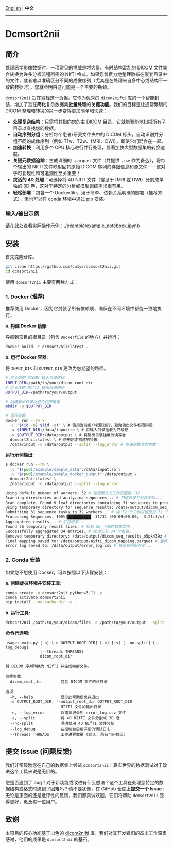 [English](./README.md) | **中文**

---

# Dcmsort2nii

## 简介

处理医学影像数据时，一项常见的挑战是将大量、有时结构混乱的 DICOM 文件集合转换为许多分析流程所需的 NIfTI 格式。如果您曾费力地整理散布在嵌套目录中的文件，或者难以准确区分不同的成像序列（尤其是在处理来自多中心或结构不一致的数据时），您就会明白这可能是一个主要的瓶颈。

`dcmsort2nii` 旨在减轻这一负担。它作为优秀的 `dicom2nifti` 库的一个智能封装，增加了旨在**简化**复杂数据集**批量处理**的**关键功能**。我们的目标是让通常繁琐的 DICOM 整理和转换的第一步变得更加简单和快速：

*   **处理复杂结构**：只需将其指向您的主 DICOM 目录，它就能智能地扫描所有子目录以查找您的数据。
*   **自动序列分组**：分析每个患者/研究文件夹中的 DICOM 标头，自动识别并分组不同的成像序列（例如 T1w、T2w、fMRI、DWI），即使它们混合在一起。
*   **加速转换**：利用多个 CPU 核心进行并行处理，显著加快大型数据集的转换速度。
*   **关键元数据追踪**：生成详细的 `.parquet` 文件（并提供 `.csv` 作为备选），将每个输出的 NIfTI 文件映射回其原始 DICOM 序列的详细信息和源文件——这对于可复现性和可追溯性至关重要！
*   **灵活的 4D 处理**：可选择将 4D NIfTI 文件（常见于 fMRI 或 DWI）分割成单独的 3D 卷，这对于特定的分析或模型训练需求很有用。
*   **轻松部署**：包含一个 Dockerfile，用于简单、依赖关系明确的部署（推荐方式），但也可以在 conda 环境中通过 pip 安装。

### 输入/输出示例

请在此处查看实际操作示例：[./example/example_notebook.ipynb](./example/example_notebook.ipynb)

## 安装

首先克隆仓库。
```bash
git clone https://github.com/ca1yz/dcmsort2nii.git
cd dcmsort2nii
```

使用 `dcmsort2nii` 主要有两种方式：

### 1. Docker (推荐)

推荐使用 Docker，因为它封装了所有依赖项，确保在不同环境中都能一致地执行。

**a. 构建 Docker 镜像:**

导航到项目的根目录（包含 `Dockerfile` 的地方）并运行：

```bash
docker build -t dcmsort2nii:latest .
```

**b. 运行 Docker 容器:**

将 `INPUT_DIR` 和 `OUTPUT_DIR` 更改为您期望的路径。
```bash
# 定义你的 DICOM 输入目录路径
INPUT_DIR=/path/to/your/dicom_root_dir
# 定义你的 NIfTI 输出目录路径
OUTPUT_DIR=/path/to/your/output

# 创建输出目录以避免权限错误
mkdir -p $OUTPUT_DIR

# 运行容器
docker run --rm \
  -u "$(id -u):$(id -g)" \ # 使用当前用户权限运行，避免输出文件权限问题
  -v $INPUT_DIR:/data/input:ro \ # 将输入目录挂载为只读卷
  -v $OUTPUT_DIR:/data/output \ # 将输出目录挂载为读写卷
  dcmsort2nii:latest \ # 使用刚才构建的镜像
  /data/input -o /data/output --split --log_error # 传递给脚本的参数
```

**运行示例输出:**
```bash
$ docker run --rm \
  -v "$(pwd)/example/sample_data":/data/input:ro \
  -v "$(pwd)/example/sample_docker_output":/data/output \
  dcmsort2nii:latest \
  /data/input -o /data/output --split --log_error

Using default number of workers: 32 # 使用默认的工作进程数：32
Scanning directories and analyzing sequences... # 扫描目录并分析序列...
Scan complete. Found 9 leaf directories containing 31 sequences to process. # 扫描完成。发现 9 个叶目录，包含 31 个待处理序列。
Using temporary directory for sequence results: /data/output/dicom_seq_results_o5pk439z # 使用临时目录存放序列结果...
Submitting 31 sequence tasks to 32 workers... # 向 32 个工作进程提交 31 个序列任务...
Processing Sequences: 100%|██████████| 31/31 [00:09<00:00,  3.21it/s] # 处理序列进度
Aggregating results... # 汇总结果...
Found 26 temporary result files. # 找到 26 个临时结果文件。
Successfully aggregated 34 entries. # 成功汇总 34 个条目。
Removed temporary directory: /data/output/dicom_seq_results_o5pk439z # 已移除临时目录...
Final mapping saved to: /data/output/nifti_dicom_mapping.parquet # 最终映射文件保存至...
Error log saved to: /data/output/error_log.csv # 错误日志保存至...
```

### 2. Conda 安装

如果您不想使用 Docker，可以按照以下步骤安装：

**a. 创建虚拟环境并安装工具:**

```bash
conda create -n dcmsort2nii python=3.11 -y
conda activate dcmsort2nii
pip install --no-cache-dir -e .
```

**b. 运行工具:**

```bash
dcmsort2nii /path/to/your/dicom/files -o /path/to/your/output --split --log_error
```

**命令行选项:**
```
usage: main.py [-h] [-o OUTPUT_ROOT_DIR] [-e] [-s] [--no-split] [--log_debug]
               [--threads THREADS]
               dicom_root_dir

将 DICOM 序列转换为 NIfTI 并生成映射文件。

位置参数:
  dicom_root_dir        包含 DICOM 文件的根目录

选项:
  -h, --help            显示此帮助信息并退出
  -o OUTPUT_ROOT_DIR, --output_root_dir OUTPUT_ROOT_DIR
                        NIfTI 文件的输出目录
  -e, --log_error       将错误记录到 error_log.csv 文件
  -s, --split           将 4D NIfTI 文件分割成 3D 卷
  --no-split            明确禁用 4D NIfTI 文件分割
  --log_debug           在控制台启用详细的调试日志
  --threads THREADS     工作进程数量 (默认: 所有可用核心)
```

## 提交 Issue (问题反馈)

我们非常鼓励您在自己的数据集上尝试 `dcmsort2nii`！真实世界的数据测试对于改进这个工具来说是无价的。

您是否遇到了 bug？对于新功能或改进有什么想法？这个工具在处理您特定的数据结构或格式时遇到了困难吗？请不要犹豫，在 GitHub 仓库上**提交一个 Issue**！无论是正面的还是批评性的反馈，我们都真诚欢迎，它们将帮助 `dcmsort2nii` 变得更好，惠及每一位用户。

## 致谢

本项目的核心功能基于出色的 [dicom2nifti](https://github.com/icometrix/dicom2nifti) 库。我们对其开发者们的杰出工作深表感谢，他们的成果是 `dcmsort2nii` 的基石。